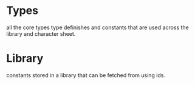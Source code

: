 # Types
all the core types type definishes and constants that are used across the library and character sheet.

# Library
constants stored in a library that can be fetched from using ids.
